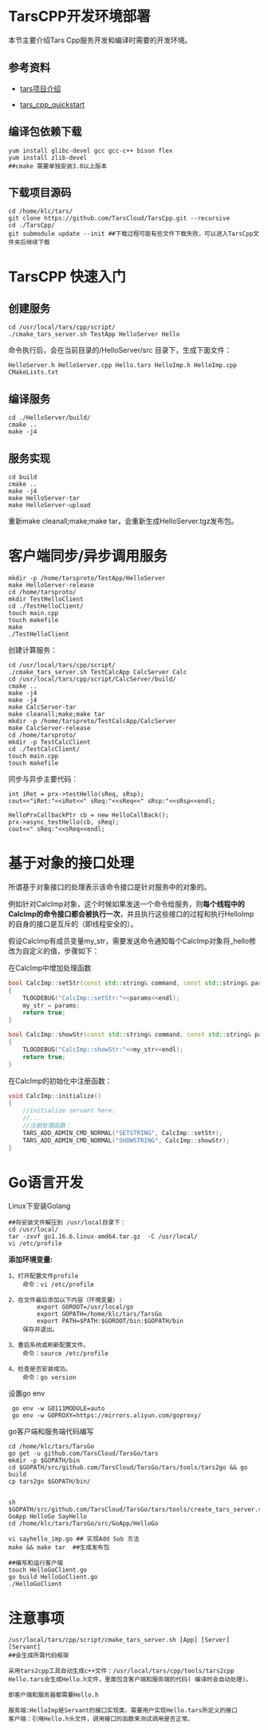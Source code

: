 # TarsCPP开发环境部署

本节主要介绍Tars Cpp服务开发和编译时需要的开发环境。

## 参考资料

* [tars项目介绍](https://tarscloud.gitbook.io/tarsdocs/)

* [tars_cpp_quickstart](https://github.com/TarsCloud/TarsDocs/blob/91fd046369b5f6fa43d02288ae2bf9be670fdb30/demo/tarscpp/tars_cpp_quickstart.md)

## 编译包依赖下载

```
yum install glibc-devel gcc gcc-c++ bison flex
yum install zlib-devel
##cmake 需要单独安装3.0以上版本
```



## 下载项目源码

```
cd /home/klc/tars/
git clone https://github.com/TarsCloud/TarsCpp.git --recursive
cd ./TarsCpp/
git submodule update --init ##下载过程可能有些文件下载失败，可以进入TarsCpp文件夹后继续下载
```

# TarsCPP 快速入门

## 创建服务

```
cd /usr/local/tars/cpp/script/
./cmake_tars_server.sh TestApp HelloServer Hello
```

命令执行后，会在当前目录的/HelloServer/src 目录下，生成下面文件：

```
HelloServer.h HelloServer.cpp Hello.tars HelloImp.h HelloImp.cpp CMakeLists.txt
```

## 编译服务

```
cd ./HelloServer/build/
cmake ..
make -j4
```

## 服务实现

```
cd build
cmake ..
make -j4
make HelloServer-tar
make HelloServer-upload
```

重新make cleanall;make;make tar，会重新生成HelloServer.tgz发布包。

# 客户端同步/异步调用服务

```
mkdir -p /home/tarsproto/TestApp/HelloServer
make HelloServer-release
cd /home/tarsproto/
mkdir TestHelloClient
cd ./TestHelloClient/
touch main.cpp
touch makefile
make
./TestHelloClient
```

创建计算服务：

```
cd /usr/local/tars/cpp/script/
./cmake_tars_server.sh TestCalcApp CalcServer Calc
cd /usr/local/tars/cpp/script/CalcServer/build/
cmake ..
make -j4
make -j4
make CalcServer-tar
make cleanall;make;make tar
mkdir -p /home/tarsproto/TestCalcApp/CalcServer
make CalcServer-release
cd /home/tarsproto/
mkdir -p TestCalcClient
cd ./TestCalcClient/
touch main.cpp
touch makefile
```

同步与异步主要代码：

```
int iRet = prx->testHello(sReq, sRsp);
cout<<"iRet:"<<iRet<<" sReq:"<<sReq<<" sRsp:"<<sRsp<<endl;

HelloPrxCallbackPtr cb = new HelloCallBack();
prx->async_testHello(cb, sReq);
cout<<" sReq:"<<sReq<<endl;
```

# 基于对象的接口处理

所谓基于对象接口的处理表示该命令接口是针对服务中的对象的。

例如针对CalcImp对象，这个时候如果发送一个命令给服务，则**每个线程中的CalcImp的命令接口都会被执行一次**，并且执行这些接口的过程和执行HelloImp的自身的接口是互斥的（即线程安全的）。

假设CalcImp有成员变量my_str，需要发送命令通知每个CalcImp对象将\_hello修改为自定义的值，步骤如下：

在CalcImp中增加处理函数

```C++
bool CalcImp::setStr(const std::string& command, const std::string& params, std::string& result)
{
	TLOGDEBUG("CalcImp::setStr:"<<params<<endl);
	my_str = params;
    return true;
}

bool CalcImp::showStr(const std::string& command, const std::string& params, std::string& result)
{
	TLOGDEBUG("CalcImp::showStr:"<<my_str<<endl);
    return true;
}
```

在CalcImp的初始化中注册函数：

```C++
void CalcImp::initialize()
{
    //initialize servant here:
    //...
	//注册处理函数：
    TARS_ADD_ADMIN_CMD_NORMAL("SETSTRING", CalcImp::setStr);
	TARS_ADD_ADMIN_CMD_NORMAL("SHOWSTRING", CalcImp::showStr);
}
```

# Go语言开发

Linux下安装Golang

```
##将安装文件解压到 /usr/local目录下：
cd /usr/local/
tar -zxvf go1.16.6.linux-amd64.tar.gz  -C /usr/local/
vi /etc/profile

```

**添加环境变量:**

```
1、打开配置文件profile
    命令：vi /etc/profile
    
2、在文件最后添加以下内容（环境变量）:
        export GOROOT=/usr/local/go
        export GOPATH=/home/klc/tars/TarsGo
        export PATH=$PATH:$GOROOT/bin:$GOPATH/bin
    保存并退出。
    
3、重启系统或刷新配置文件。
    命令：source /etc/profile
    
4、检查是否安装成功。
    命令：go version
```

设置go env

```
 go env -w GO111MODULE=auto
 go env -w GOPROXY=https://mirrors.aliyun.com/goproxy/
```

go客户端和服务端代码编写

```
cd /home/klc/tars/TarsGo
go get -u github.com/TarsCloud/TarsGo/tars
mkdir -p $GOPATH/bin
cd $GOPATH/src/github.com/TarsCloud/TarsGo/tars/tools/tars2go && go build
cp tars2go $GOPATH/bin/


sh $GOPATH/src/github.com/TarsCloud/TarsGo/tars/tools/create_tars_server.sh GoApp HelloGo SayHello
cd /home/klc/tars/TarsGo/src/GoApp/HelloGo

vi sayhello_imp.go ## 实现Add Sub 方法
make && make tar  ##生成发布包

##编写和运行客户端
touch HelloGoClient.go
go build HelloGoClient.go
./HelloGoClient
```


# 注意事项

```
/usr/local/tars/cpp/script/cmake_tars_server.sh [App] [Server] [Servant]
##会生成所需代码框架

采用tars2cpp工具自动生成c++文件：/usr/local/tars/cpp/tools/tars2cpp Hello.tars会生成Hello.h文件，里面包含客户端和服务端的代码( 编译时会自动处理)。

即客户端和服务器都需要Hello.h

服务端:HelloImp是Servant的接口实现类，需要用户实现Hello.tars所定义的接口
客户端：引用Hello.h头文件，调用接口的函数来测试调用是否正常。
```

